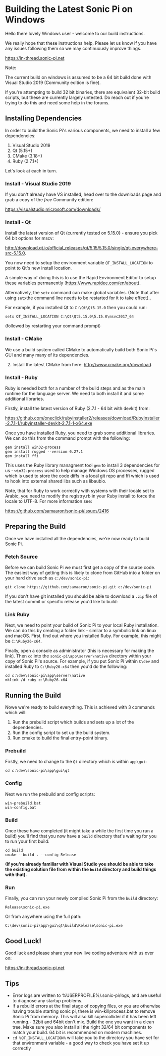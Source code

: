 # Building the Latest Sonic Pi on Windows

Hello there lovely Windows user - welcome to our build instructions.

We really hope that these instructions help, Please let us know if you
have any issues following them so we may continuously improve things.

https://in-thread.sonic-pi.net

Note:

The current build on windows is assumed to be a 64 bit build done
with Visual Studio 2019 (Community edition is fine). 

If you're attempting to build 32 bit binaries, there are equivalent
32-bit build scripts, but these are currently largely untested. Do reach
out if you're trying to do this and need some help in the forums.


## Installing Dependencies

In order to build the Sonic Pi's various components, we need to install a few
dependencies:

1. Visual Studio 2019
2. Qt (5.15+)
3. CMake (3.18+)
4. Ruby (2.7.1+)

Let's look at each in turn.

### Install - Visual Studio 2019 

If you don't already have VS installed, head over to the downloads page
and grab a copy of the *free* Community edition:

https://visualstudio.microsoft.com/downloads/


### Install - Qt

Install the latest version of Qt (currently tested on 5.15.0) - ensure
you pick 64 bit options for mscv:

http://download.qt.io/official_releases/qt/5.15/5.15.0/single/qt-everywhere-src-5.15.0.

You now need to setup the environment variable `QT_INSTALL_LOCATION` to
point to Qt's new install location.

A simple way of doing this is to use the Rapid Environment Editor to
setup these variables permanently (https://www.rapidee.com/en/about).

Alternatively, the `setx` command can make global variables. (Note that
after using `setx`the command line needs to be restarted for it to take
effect)..

For example, if you installed Qt to `C:\Qt\Qt5.15.0` then you could run:

```
setx QT_INSTALL_LOCATION C:\Qt\Qt5.15.0\5.15.0\msvc2017_64 
```

(followed by restarting your command prompt)

### Install - CMake

We use a build system called CMake to automatically build both Sonic
Pi's GUI and many many of its dependencies.

2) Install the latest CMake from here: http://www.cmake.org/download.

### Install - Ruby

Ruby is needed both for a number of the build steps and as the main
runtime for the language server. We need to both install it and some
additional libraries.

Firstly, install the latest version of Ruby (2.7.1 - 64 bit with devkit) from:

https://github.com/oneclick/rubyinstaller2/releases/download/RubyInstaller-2.7.1-1/rubyinstaller-devkit-2.7.1-1-x64.exe

Once you have installed Ruby, you need to grab some additional
libraries. We can do this from the command prompt with the following:

```
gem install win32-process
gem install rugged --version 0.27.1
gem install ffi
```

This uses the Ruby library managment tool `gem` to install 3
dependencies for us - `win32-process` used to help manage Windows OS
processes, rugged which is used to store the code diffs in a local git
repo and ffi which is used to hook into external shared libs such as
libaubio.

Note, that for Ruby to work correctly with systems with their locale set
to Arabic, you need to modify the registry.rb in your Ruby install to
force the locale to UTF-8. For more information see:

https://github.com/samaaron/sonic-pi/issues/2416 

## Preparing the Build

Once we have installed all the dependencies, we're now ready to build
Sonic Pi.

### Fetch Source

Before we can build Sonic Pi we must first get a copy of the source
code. The easiest way of getting this is likely to clone from GitHub
into a folder on your hard drive such as `c:/dev/sonic-pi`:

```
git clone https://github.com/samaaron/sonic-pi.git c:/dev/sonic-pi
``` 

If you don't have git installed you should be able to download a `.zip`
file of the latest commit or specific release you'd like to build:


### Link Ruby


Next, we need to point your build of Sonic Pi to your local Ruby
installation. We can do this by creating a folder link - similar to a
symbolic link on linux and macOS. First, find out where you installed
Ruby. For example, this might be `C:\Ruby26-x64`.

Finally, open a console as administrator (this is necessary for making the
link). Then `cd` into the `sonic-pi\app\server\native` directory within
your copy of Sonic Pi's source. For example, if you put Sonic Pi within
`C\dev` and installed Ruby to `C:\Ruby26-x64` then you'd do the
following:

```
cd c:\dev\sonic-pi\app\server\native
mklink /d ruby c:\Ruby26-x64
```

## Running the Build

Nowe we're ready to build everything. This is achieved with 3 commands
which will:

1. Run the prebuild script which builds and sets up a lot of the
   dependencies.
2. Run the config script to set up the build system.
3. Run cmake to build the final entry-point binary.


### Prebuild

Firstly, we need to change to the `Qt` directory which is within `app\gui`:

```
cd c:\dev\sonic-pi\app\gui\qt
```

### Config

Next we run the prebuild and config scripts:

```
win-prebuild.bat
win-config.bat
```

### Build

Once these have completed (it might take a while the first time you run
a build) you'll find that you now have a `build` directory that's
waiting for you to run your first build:

```
cd build
cmake --build . --config Release
```

__(If you're already familiar with Visual Studio you should be able to
take the existing solution file from within the `build` directory and
build things with that).__

### Run

Finally, you can run your newly compiled Sonic Pi from the `build` directory:

```
Release\sonic-pi.exe
```

Or from anywhere using the full path:

```
C:\dev\sonic-pi\app\gui\qt\build\Release\sonic-pi.exe
```

## Good Luck!

Good luck and please share your new live coding adventure with us over on:

https://in-thread.sonic-pi.net

## Tips
- Error logs are written to %USERPROFILE%/.sonic-pi/logs, and are useful
  to diagnose any startup problems.
- If a rebuild errors at the final stage of copying files, or you are
  otherwise having trouble starting sonic pi, there is
  win-killprocess.bat to remove Sonic Pi from memory.  This will also
  kill supercollider if it has been left running.- 32bit and 64bit don't
  mix.  Build the one you want in a clean tree.  Make sure you also
  install all the right 32/64 bit components to match your build.  64
  bit is recommended on modern machines.
- `cd %QT_INSTALL_LOCATION%` will take you to the directory you have set
  for that environment variable - a good way to check you have set it up
  correctly



